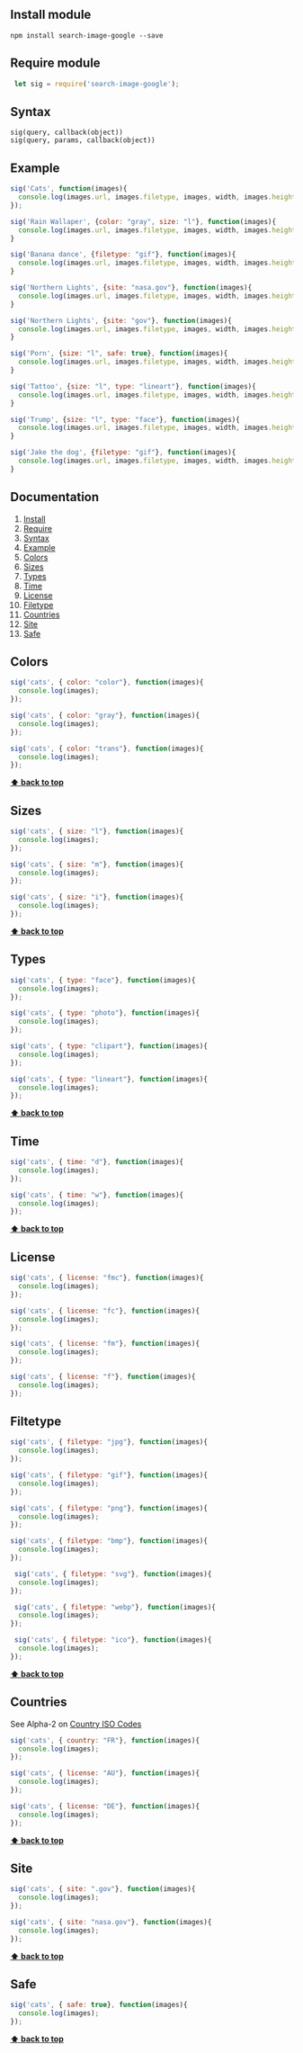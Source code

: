 ## Install module
  <a name="Install"></a>
   ```
   npm install search-image-google --save
   ```
   
## Require module
  <a name="Require"></a>
   ```javascript
    let sig = require('search-image-google');
  ```

## Syntax
  <a name="Syntax"></a>
  ```
  sig(query, callback(object))
  sig(query, params, callback(object))
  ```
  
## Example
  <a name="Example"></a>
  ```javascript  
  sig('Сats', function(images){
    console.log(images.url, images.filetype, images, width, images.height);
  });
  
  sig('Rain Wallaper', {color: "gray", size: "l"}, function(images){
	console.log(images.url, images.filetype, images, width, images.height);
  }
  
  sig('Banana dance', {filetype: "gif"}, function(images){
	console.log(images.url, images.filetype, images, width, images.height);
  }
  
  sig('Northern Lights', {site: "nasa.gov"}, function(images){
	console.log(images.url, images.filetype, images, width, images.height);
  }
  
  sig('Northern Lights', {site: "gov"}, function(images){
	console.log(images.url, images.filetype, images, width, images.height);
  }
  
  sig('Porn', {size: "l", safe: true}, function(images){
	console.log(images.url, images.filetype, images, width, images.height);
  }
  
  sig('Tattoo', {size: "l", type: "lineart"}, function(images){
	console.log(images.url, images.filetype, images, width, images.height);
  }
  
  sig('Trump', {size: "l", type: "face"}, function(images){
	console.log(images.url, images.filetype, images, width, images.height);
  }
  
  sig('Jake the dog', {filetype: "gif"}, function(images){
	console.log(images.url, images.filetype, images, width, images.height);
  }
  ```
  
## Documentation
  <a name="Documentation"></a>
  1. [Install](#Install)
  1. [Require](#Require)
  1. [Syntax](#Syntax)
  1. [Example](#Example)
  1. [Colors](#Colors)
  1. [Sizes](#Sizes)
  1. [Types](#Types)
  1. [Time](#Time)
  1. [License](#License)
  1. [Filetype](#Filetype)
  1. [Countries](#Countries)
  1. [Site](#Site)
  1. [Safe](#Safe)

## Colors
  <a name="Colors"></a>
  ```javascript  
  sig('cats', { color: "color"}, function(images){
    console.log(images);
  });

  sig('cats', { color: "gray"}, function(images){
    console.log(images);
  });

  sig('cats', { color: "trans"}, function(images){
    console.log(images);
  });
  ```
  **[⬆ back to top](#Install)**
  
## Sizes
  <a name="Sizes"></a>
  ```javascript  
  sig('cats', { size: "l"}, function(images){
    console.log(images);
  });

  sig('cats', { size: "m"}, function(images){
    console.log(images);
  });

  sig('cats', { size: "i"}, function(images){
    console.log(images);
  });
  ```
  **[⬆ back to top](#Install)**
  
## Types
  <a name="Types"></a>
  ```javascript  
  sig('cats', { type: "face"}, function(images){
    console.log(images);
  });

  sig('cats', { type: "photo"}, function(images){
    console.log(images);
  });

  sig('cats', { type: "clipart"}, function(images){
    console.log(images);
  });
  
  sig('cats', { type: "lineart"}, function(images){
    console.log(images);
  });
  ```
  **[⬆ back to top](#Install)**
  
## Time
  <a name="Time"></a>
  ```javascript
  sig('cats', { time: "d"}, function(images){
    console.log(images);
  });

  sig('cats', { time: "w"}, function(images){
    console.log(images);
  });
  ```
  **[⬆ back to top](#Install)**
  
## License
  <a name="License"></a>
  ```javascript  
  sig('cats', { license: "fmc"}, function(images){
    console.log(images);
  });

  sig('cats', { license: "fc"}, function(images){
    console.log(images);
  });
  
  sig('cats', { license: "fm"}, function(images){
    console.log(images);
  });
  
  sig('cats', { license: "f"}, function(images){
    console.log(images);
  });
  ```
  
  ## Filtetype
  <a name="Filtetype"></a>
  ```javascript  
  sig('cats', { filetype: "jpg"}, function(images){
    console.log(images);
  });

  sig('cats', { filetype: "gif"}, function(images){
    console.log(images);
  });
  
  sig('cats', { filetype: "png"}, function(images){
    console.log(images);
  });
  
  sig('cats', { filetype: "bmp"}, function(images){
    console.log(images);
  });
  
   sig('cats', { filetype: "svg"}, function(images){
    console.log(images);
  });
  
   sig('cats', { filetype: "webp"}, function(images){
    console.log(images);
  });
  
   sig('cats', { filetype: "ico"}, function(images){
    console.log(images);
  });
  ```
  **[⬆ back to top](#Install)**
  
  ## Countries
  <a name="Countries"></a>
  See Alpha-2 on <a href="http://www.nationsonline.org/oneworld/country_code_list.htm">Country ISO Codes</a>
  ```javascript  
  sig('cats', { country: "FR"}, function(images){
    console.log(images);
  });

  sig('cats', { license: "AU"}, function(images){
    console.log(images);
  });
  
  sig('cats', { license: "DE"}, function(images){
    console.log(images);
  });
  ```
  **[⬆ back to top](#Install)**
  
## Site
  <a name="Site"></a>
  ```javascript  
  sig('cats', { site: ".gov"}, function(images){
    console.log(images);
  });

  sig('cats', { site: "nasa.gov"}, function(images){
    console.log(images);
  });
  ```
  **[⬆ back to top](#Install)**
  
## Safe
  <a name="Safe"></a>
  ```javascript  
  sig('cats', { safe: true}, function(images){
    console.log(images);
  });
  ```
  **[⬆ back to top](#Install)**
  
